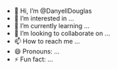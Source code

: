 - 👋 Hi, I’m @DanyellDouglas
- 👀 I’m interested in ...
- 🌱 I’m currently learning ...
- 💞️ I’m looking to collaborate on ...
- 📫 How to reach me ...
- 😄 Pronouns: ...
- ⚡ Fun fact: ...

<!---
DanyellDouglas/DanyellDouglas is a ✨ special ✨ repository because its `README.md` (this file) appears on your GitHub profile.
You can click the Preview link to take a look at your changes.
--->
